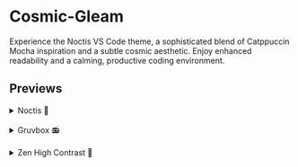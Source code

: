 # Cosmic-Gleam

Experience the Noctis VS Code theme, a sophisticated blend of Catppuccin Mocha inspiration and a subtle cosmic aesthetic.  Enjoy enhanced readability and a calming, productive coding environment.

## Previews

<details>
  <summary>Noctis 🦉</summary>
  <img src="images/previews/noctis.avif" />
</details>

<br />

<details>
  <summary>Gruvbox 📻</summary>
  <img src="images/previews/noctis.avif" />
</details>

<br />

<details>
  <summary>Zen High Contrast 🌚</summary>
  <img src="images/previews/zen-hc.avif" />
</details>
